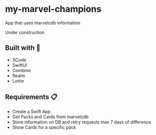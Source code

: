 # my-marvel-champions
App that uses marvelcdb information

Under construction

## Built with 🔨
- XCode
- SwiftUI
- Combine
- Realm
- Lottie

## Requirements 📋

- Create a Swift App
- Get Packs and Cards from marvelcdb
- Store information on DB and retry requests max 7 days of difference
- Show Cards for a specific pack